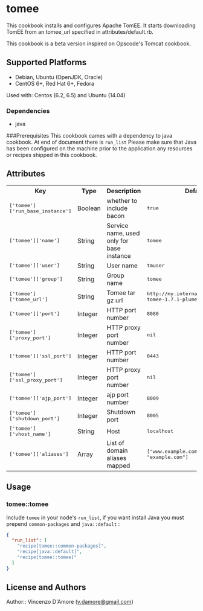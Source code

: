 # tomee

This cookbook installs and configures Apache TomEE. 
It starts downloading TomEE from an tomee_url specified in attributes/default.rb.

This cookbook is a beta version inspired on Opscode's Tomcat cookbook.

## Supported Platforms

- Debian, Ubuntu (OpenJDK, Oracle)
- CentOS 6+, Red Hat 6+, Fedora

Used with: Centos (6.2, 6.5) and Ubuntu (14.04)

### Dependencies
- java

###Prerequisites
This cookbook cames with a dependency to java cookbook.
At end of document there is `run_list` 
Please make sure that Java has been configured on the machine
prior to the application any resources or recipes shipped in this
cookbook.

## Attributes

<table>
  <tr>
    <th>Key</th>
    <th>Type</th>
    <th>Description</th>
    <th>Default</th>
  </tr>
  <tr>
    <td><tt>['tomee']['run_base_instance']</tt></td>
    <td>Boolean</td>
    <td>whether to include bacon</td>
    <td><tt>true</tt></td>
  </tr>
  <tr>
    <td><tt>['tomee']['name']</tt></td>
    <td>String</td>
    <td>Service name, used only for base instance</td>
    <td><tt>tomee</tt></td>
  </tr>
  <tr>
    <td><tt>['tomee']['user']</tt></td>
    <td>String</td>
    <td>User name</td>
    <td><tt>tmuser</tt></td>
  </tr>
  <tr>
    <td><tt>['tomee']['group']</tt></td>
    <td>String</td>
    <td>Group name</td>
    <td><tt>tomee</tt></td>
  </tr>
  <tr>
    <td><tt>['tomee']['tomee_url']</tt></td>
    <td>String</td>
    <td>Tomee tar gz url</td>
    <td><tt>http://my.internal.server/apache-tomee-1.7.1-plume.tar.gz</tt></td>
  </tr>
  <tr>
    <td><tt>['tomee']['port']</tt></td>
    <td>Integer</td>
    <td>HTTP port number</td>
    <td><tt>8080</tt></td>
  </tr>
  <tr>
    <td><tt>['tomee']['proxy_port']</tt></td>
    <td>Integer</td>
    <td>HTTP proxy port number</td>
    <td><tt>nil</tt></td>
  </tr>
  <tr>
    <td><tt>['tomee']['ssl_port']</tt></td>
    <td>Integer</td>
    <td>HTTP port number</td>
    <td><tt>8443</tt></td>
  </tr>
  <tr>
    <td><tt>['tomee']['ssl_proxy_port']</tt></td>
    <td>Integer</td>
    <td>HTTP proxy port number</td>
    <td><tt>nil</tt></td>
  </tr>
  <tr>
    <td><tt>['tomee']['ajp_port']</tt></td>
    <td>Integer</td>
    <td>ajp port number</td>
    <td><tt>8009</tt></td>
  </tr>
  <tr>
    <td><tt>['tomee']['shutdown_port']</tt></td>
    <td>Integer</td>
    <td>Shutdown port</td>
    <td><tt>8005</tt></td>
  </tr>
  <tr>
    <td><tt>['tomee']['vhost_name']</tt></td>
    <td>String</td>
    <td>Host</td>
    <td><tt>localhost</tt></td>
  </tr>
  <tr>
    <td><tt>['tomee']['aliases']</tt></td>
    <td>Array</td>
    <td>List of domain aliases mapped</td>
    <td><tt>["www.example.com", "example.com"]</tt></td>
  </tr>
</table>

## Usage

### tomee::tomee

Include `tomee` in your node's `run_list`, if you want install Java you must prepend `common-packages` and `java::default` :

```json
{
  "run_list": [
    "recipe[tomee::common-packages]",
    "recipe[java::default]",
    "recipe[tomee::tomee]"
  ]
}
```

## License and Authors

Author:: Vincenzo D'Amore (<v.damore@gmail.com>)
